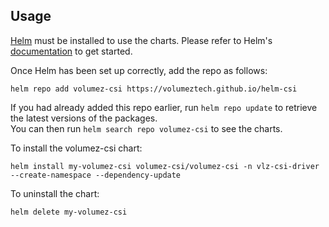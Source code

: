 ## Usage

[Helm](https://helm.sh) must be installed to use the charts.  Please refer to
Helm's [documentation](https://helm.sh/docs) to get started.

Once Helm has been set up correctly, add the repo as follows:

    helm repo add volumez-csi https://volumeztech.github.io/helm-csi

If you had already added this repo earlier, run `helm repo update` to retrieve
the latest versions of the packages.  
You can then run `helm search repo volumez-csi` to see the charts.

To install the volumez-csi chart:
    
    helm install my-volumez-csi volumez-csi/volumez-csi -n vlz-csi-driver --create-namespace --dependency-update

To uninstall the chart:

    helm delete my-volumez-csi